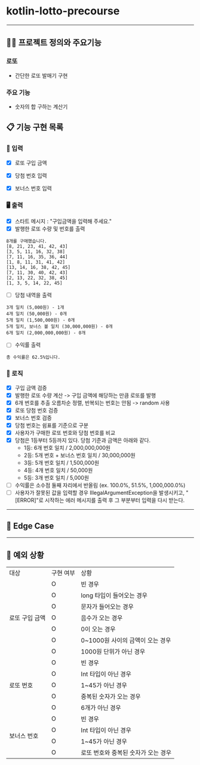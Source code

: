 # kotlin-lotto-precourse

<hr style="border: 1.5px solid white;">

## 🧑‍💻 프로젝트 정의와 주요기능

### 로또

- 간단한 로또 발매기 구현

### 주요 기능

- 숫자의 합 구하는 계산기

## 📋 기능 구현 목록

### 🙋 입력

- [X] 로또 구입 금액
- [X] 당첨 번호 입력
- [X] 보너스 번호 입력


### 🖥 출력

- [X] 스타트 메시지 : "구입금액을 입력해 주세요."
- [X] 발행한 로또 수량 및 번호를 출력
```
8개를 구매했습니다.
[8, 21, 23, 41, 42, 43]
[3, 5, 11, 16, 32, 38]
[7, 11, 16, 35, 36, 44]
[1, 8, 11, 31, 41, 42]
[13, 14, 16, 38, 42, 45]
[7, 11, 30, 40, 42, 43]
[2, 13, 22, 32, 38, 45]
[1, 3, 5, 14, 22, 45]
```
- [ ] 당첨 내역을 출력
```
3개 일치 (5,000원) - 1개
4개 일치 (50,000원) - 0개
5개 일치 (1,500,000원) - 0개
5개 일치, 보너스 볼 일치 (30,000,000원) - 0개
6개 일치 (2,000,000,000원) - 0개

```
- [ ] 수익률 출력
```
총 수익률은 62.5%입니다.
```
### 🌈 로직

- [X] 구입 금액 검증
- [X] 발행한 로또 수량 계산 -> 구입 금액에 해당하는 만큼 로또를 발행
- [X] 6개 번호를 추출 오름차순 정렬, 반복되는 번호는 안됨 -> random 사용
- [X] 로또 당첨 번호 검증
- [X] 보너스 번호 검증
- [X] 당첨 번호는 쉼표를 기준으로 구분
- [X] 사용자가 구매한 로또 번호와 당첨 번호를 비교
- [X] 당첨은 1등부터 5등까지 있다. 당첨 기준과 금액은 아래와 같다.
  - 1등: 6개 번호 일치 / 2,000,000,000원
  - 2등: 5개 번호 + 보너스 번호 일치 / 30,000,000원
  - 3등: 5개 번호 일치 / 1,500,000원
  - 4등: 4개 번호 일치 / 50,000원
  - 5등: 3개 번호 일치 / 5,000원
- [ ] 수익률은 소수점 둘째 자리에서 반올림  (ex. 100.0%, 51.5%, 1,000,000.0%)
- [ ] 사용자가 잘못된 값을 입력할 경우 IllegalArgumentException을 발생시키고, "[ERROR]"로 시작하는 에러 메시지를 출력 후 그 부분부터 입력을 다시 받는다.

<hr style="border: 1px solid white;">


## 🤔 Edge Case


<hr style="border: 1px solid white;">

## 🚫 예외 상황
<table>
   <tr>
      <td>대상</td>
      <td>구현 여부</td>
      <td>상황</td>
   </tr>
    <tr>
      <td rowspan="7">로또 구입 금액</td>
      <td>O</td>
      <td>빈 경우</td>
    </tr>
    <tr>
      <td>O</td>
      <td>long 타입이 들어오는 경우</td>
    </tr>
    <tr>
      <td>O</td>
      <td>문자가 들어오는 경우</td>
    </tr>
    <tr>
      <td>O</td>
      <td>음수가 오는 경우</td>
    </tr>
    <tr>
      <td>O</td>
      <td>0이 오는 경우</td>
    </tr>
    <tr>
      <td>O</td>
      <td>0~1000원 사이의 금액이 오는 경우</td>
    </tr>
    <tr>
      <td>O</td>
      <td>1000원 단위가 아닌 경우</td>
    </tr>
    <tr>
      <td rowspan="5">로또 번호</td>
      <td>O</td>
      <td>빈 경우</td>
    </tr>
  <tr>
      <td>O</td>
      <td>Int 타입이 아닌 경우</td>
    </tr>
    <tr>
      <td>O</td>
      <td>1~45가 아닌 경우</td>
    </tr>
    <tr>
      <td>O</td>
      <td>중복된 숫자가 오는 경우</td>
    </tr>
 <tr>
      <td>O</td>
      <td>6개가 아닌 경우</td>
    </tr>
    <tr>
      <td rowspan="4">보너스 번호</td>
      <td>O</td>
      <td>빈 경우</td>
    </tr>
 <tr>
      <td>O</td>
      <td>Int 타입이 아닌 경우</td>
    </tr>
    <tr>
      <td>O</td>
      <td>1~45가 아닌 경우</td>
    </tr>
<tr>
      <td>O</td>
      <td>로또 번호와 중복된 숫자가 오는 경우</td>
    </tr>
</table>